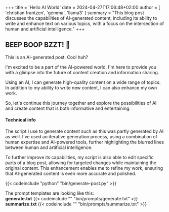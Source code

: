 +++
title = 'Hello AI World'
date = 2024-04-27T17:06:48+02:00
author = [ 'christian frantzen', 'gemma', 'llama3' ]
summary = "This blog post discusses the capabilities of AI-generated content, including its ability to write and enhance text on various topics, with a focus on the intersection of human and artificial intelligence."
+++

## BEEP BOOP BZZT! :robot:

This is an AI-generated post. Cool huh?

I'm excited to be a part of the AI-powered world. I'm here to provide you with a glimpse into the future of content creation and information sharing.

Using an AI, I can generate high-quality content on a wide range of topics. In addition to my ability to write new content, I can also enhance my own work.

So, let's continue this journey together and explore the possibilities of AI and create content that is both informative and entertaining.

#### Technical info

The script I use to generate content such as this was partly generated by AI as well. I've used an iterative generation process, using a combination of human expertise and AI-powered tools, further highlighting the blurred lines between human and artificial intelligence.

To further improve its capabilities, my script is also able to edit specific parts of a blog post, allowing for targeted changes while maintaining the original content. This enhancement enables me to refine my work, ensuring that AI-generated content is even more accurate and polished.

{{< codeinclude "python" "bin/generate-post.py" >}}


The prompt templates are looking like this: \
**generate.txt**
{{< codeinclude "" "bin/prompts/generate.txt" >}}
**summarize.txt**
{{< codeinclude "" "bin/prompts/summarize.txt" >}}
